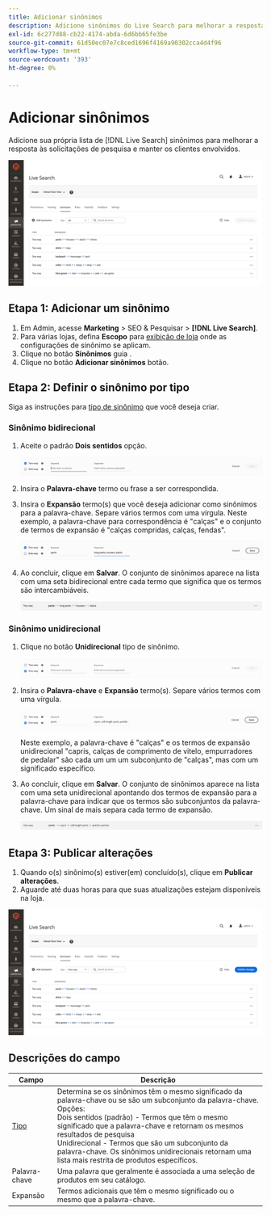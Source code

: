 ```yaml
---
title: Adicionar sinônimos
description: Adicione sinônimos do Live Search para melhorar a resposta às solicitações de pesquisa.
exl-id: 6c277d88-cb22-4174-abda-6d6bb65fe3be
source-git-commit: 61d50ec07e7c8ced1696f4169a90302cca4d4f96
workflow-type: tm+mt
source-wordcount: '393'
ht-degree: 0%

---
```


# Adicionar sinônimos

Adicione sua própria lista de [!DNL Live Search] sinônimos para melhorar a resposta às solicitações de pesquisa e manter os clientes envolvidos.

![[!DNL Live Search] sinônimos](assets/synonym-workspace.png)

## Etapa 1: Adicionar um sinônimo

1. Em Admin, acesse **Marketing** > SEO &amp; Pesquisar > **[!DNL Live Search]**.
1. Para várias lojas, defina **Escopo** para [exibição de loja](https://docs.magento.com/user-guide/configuration/scope.html) onde as configurações de sinônimo se aplicam.
1. Clique no botão **Sinônimos** guia .
1. Clique no botão **Adicionar sinônimos** botão.

## Etapa 2: Definir o sinônimo por tipo

Siga as instruções para [tipo de sinônimo](synonyms-type.md) que você deseja criar.

### Sinônimo bidirecional

1. Aceite o padrão **Dois sentidos** opção.

   ![Adicionar sinônimo bidirecional](assets/synonym-add-two-way.png)


1. Insira o **Palavra-chave** termo ou frase a ser correspondida.
1. Insira o **Expansão** termo(s) que você deseja adicionar como sinônimos para a palavra-chave. Separe vários termos com uma vírgula.
Neste exemplo, a palavra-chave para correspondência é &quot;calças&quot; e o conjunto de termos de expansão é &quot;calças compridas, calças, fendas&quot;.

   ![Exemplo de sinônimo bidirecional](assets/synonym-add-two-way-example.png)

1. Ao concluir, clique em **Salvar**.
O conjunto de sinônimos aparece na lista com uma seta bidirecional entre cada termo que significa que os termos são intercambiáveis.

   ![Sinônimo bidirecional](assets/synonym-two-way.png)

### Sinônimo unidirecional

1. Clique no botão **Unidirecional** tipo de sinônimo.

   ![Adicionar sinônimo unidirecional](assets/synonym-add-one-way.png)

1. Insira o **Palavra-chave** e **Expansão** termo(s). Separe vários termos com uma vírgula.

   ![Exemplo de sinônimo unidirecional](assets/synonym-add-one-way-example.png)

   Neste exemplo, a palavra-chave é &quot;calças&quot; e os termos de expansão unidirecional &quot;capris, calças de comprimento de vitelo, empurradores de pedalar&quot; são cada um um um subconjunto de &quot;calças&quot;, mas com um significado específico.

1. Ao concluir, clique em **Salvar**.
O conjunto de sinônimos aparece na lista com uma seta unidirecional apontando dos termos de expansão para a palavra-chave para indicar que os termos são subconjuntos da palavra-chave. Um sinal de mais separa cada termo de expansão.

   ![Sinônimo unidirecional](assets/synonym-one-way.png)

## Etapa 3: Publicar alterações

1. Quando o(s) sinônimo(s) estiver(em) concluído(s), clique em **Publicar alterações**.
1. Aguarde até duas horas para que suas atualizações estejam disponíveis na loja.

![Publicar alterações](assets/synonym-publish.png)

## Descrições do campo

| Campo | Descrição |
|--- |--- |
| [Tipo](synonyms.md) | Determina se os sinônimos têm o mesmo significado da palavra-chave ou se são um subconjunto da palavra-chave. Opções:<br />Dois sentidos (padrão) - Termos que têm o mesmo significado que a palavra-chave e retornam os mesmos resultados de pesquisa<br />Unidirecional - Termos que são um subconjunto da palavra-chave. Os sinônimos unidirecionais retornam uma lista mais restrita de produtos específicos. |
| Palavra-chave | Uma palavra que geralmente é associada a uma seleção de produtos em seu catálogo. |
| Expansão | Termos adicionais que têm o mesmo significado ou o mesmo que a palavra-chave. |
